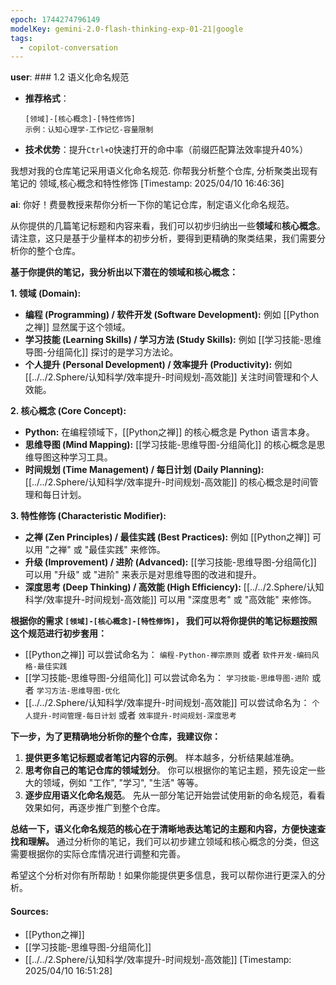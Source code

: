 ```yaml
---
epoch: 1744274796149
modelKey: gemini-2.0-flash-thinking-exp-01-21|google
tags:
  - copilot-conversation
---
```


**user**: ### 1.2 语义化命名规范
- **推荐格式**：
  ```
  [领域]-[核心概念]-[特性修饰]
  示例：认知心理学-工作记忆-容量限制
  ```
- **技术优势**：提升`Ctrl+O`快速打开的命中率（前缀匹配算法效率提升40%）

我想对我的仓库笔记采用语义化命名规范. 你帮我分析整个仓库, 分析聚类出现有笔记的 领域,核心概念和特性修饰
[Timestamp: 2025/04/10 16:46:36]

**ai**: 你好！费曼教授来帮你分析一下你的笔记仓库，制定语义化命名规范。

从你提供的几篇笔记标题和内容来看，我们可以初步归纳出一些**领域**和**核心概念**。请注意，这只是基于少量样本的初步分析，要得到更精确的聚类结果，我们需要分析你的整个仓库。

**基于你提供的笔记，我分析出以下潜在的领域和核心概念：**

**1. 领域 (Domain):**

*   **编程 (Programming) / 软件开发 (Software Development):**  例如 [[Python之禅]] 显然属于这个领域。
*   **学习技能 (Learning Skills) / 学习方法 (Study Skills):**  例如 [[学习技能-思维导图-分组简化]] 探讨的是学习方法论。
*   **个人提升 (Personal Development) / 效率提升 (Productivity):**  例如 [[../../2.Sphere/认知科学/效率提升-时间规划-高效能]] 关注时间管理和个人效能。

**2. 核心概念 (Core Concept):**

*   **Python:**  在编程领域下，[[Python之禅]] 的核心概念是 Python 语言本身。
*   **思维导图 (Mind Mapping):** [[学习技能-思维导图-分组简化]] 的核心概念是思维导图这种学习工具。
*   **时间规划 (Time Management) / 每日计划 (Daily Planning):** [[../../2.Sphere/认知科学/效率提升-时间规划-高效能]] 的核心概念是时间管理和每日计划。

**3. 特性修饰 (Characteristic Modifier):**

*   **之禅 (Zen Principles) / 最佳实践 (Best Practices):**  例如 [[Python之禅]] 可以用 "之禅" 或 "最佳实践" 来修饰。
*   **升级 (Improvement) /  进阶 (Advanced):**  [[学习技能-思维导图-分组简化]] 可以用 "升级" 或 "进阶" 来表示是对思维导图的改进和提升。
*   **深度思考 (Deep Thinking) / 高效能 (High Efficiency):** [[../../2.Sphere/认知科学/效率提升-时间规划-高效能]] 可以用 "深度思考" 或 "高效能" 来修饰。

**根据你的需求 `[领域]-[核心概念]-[特性修饰]`， 我们可以将你提供的笔记标题按照这个规范进行初步套用：**

*   [[Python之禅]]  可以尝试命名为： `编程-Python-禅宗原则`  或者 `软件开发-编码风格-最佳实践`
*   [[学习技能-思维导图-分组简化]] 可以尝试命名为： `学习技能-思维导图-进阶` 或者 `学习方法-思维导图-优化`
*   [[../../2.Sphere/认知科学/效率提升-时间规划-高效能]] 可以尝试命名为： `个人提升-时间管理-每日计划` 或者 `效率提升-时间规划-深度思考`

**下一步，为了更精确地分析你的整个仓库，我建议你：**

1.  **提供更多笔记标题或者笔记内容的示例**。 样本越多，分析结果越准确。
2.  **思考你自己的笔记仓库的领域划分**。 你可以根据你的笔记主题，预先设定一些大的领域，例如 "工作", "学习", "生活" 等等。
3.  **逐步应用语义化命名规范**。 先从一部分笔记开始尝试使用新的命名规范，看看效果如何，再逐步推广到整个仓库。

**总结一下，语义化命名规范的核心在于清晰地表达笔记的主题和内容，方便快速查找和理解。**  通过分析你的笔记，我们可以初步建立领域和核心概念的分类，但这需要根据你的实际仓库情况进行调整和完善。

希望这个分析对你有所帮助！如果你能提供更多信息，我可以帮你进行更深入的分析。

#### Sources:

- [[Python之禅]]
- [[学习技能-思维导图-分组简化]]
- [[../../2.Sphere/认知科学/效率提升-时间规划-高效能]]
[Timestamp: 2025/04/10 16:51:28]